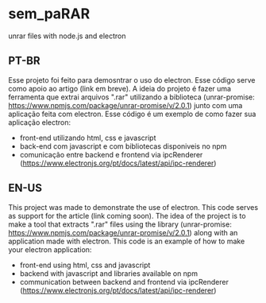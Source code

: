 # sem_paRAR
unrar files with node.js and electron

## PT-BR

Esse projeto foi feito para demosntrar o uso do electron. Esse código serve como apoio ao artigo (link em breve).
A ideia do projeto é fazer uma ferramenta que extrai arquivos ".rar" utilizando a biblioteca (unrar-promise: https://www.npmjs.com/package/unrar-promise/v/2.0.1)
junto com uma aplicação feita com electron. Esse código é um exemplo de como fazer sua aplicação electron:
- front-end utilizando html, css e javascript
- back-end com javascript e com bibliotecas disponiveis no npm
- comunicação entre backend e frontend via ipcRenderer (https://www.electronjs.org/pt/docs/latest/api/ipc-renderer)

## EN-US
This project was made to demonstrate the use of electron. This code serves as support for the article (link coming soon).
The idea of the project is to make a tool that extracts ".rar" files using the library (unrar-promise: https://www.npmjs.com/package/unrar-promise/v/2.0.1)
along with an application made with electron. This code is an example of how to make your electron application:
- front-end using html, css and javascript
- backend with javascript and libraries available on npm
- communication between backend and frontend via ipcRenderer (https://www.electronjs.org/pt/docs/latest/api/ipc-renderer)
